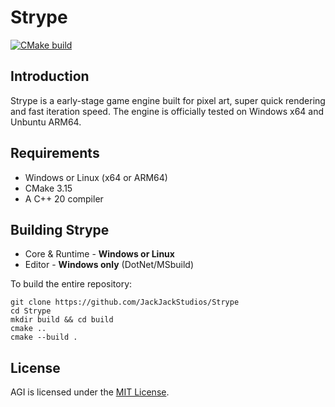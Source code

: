 # Strype
[![CMake build](https://github.com/JackJackStudios/Strype/actions/workflows/cmake-multi-platform.yml/badge.svg)](https://github.com/JackJackStudios/Strype/actions/workflows/cmake-multi-platform.yml)

## Introduction
Strype is a early-stage game engine built for pixel art, super quick rendering and fast iteration speed.
The engine is officially tested on Windows x64 and Unbuntu ARM64.

## Requirements 
* Windows or Linux (x64 or ARM64)
* CMake 3.15
* A C++ 20 compiler 

## Building Strype
* Core & Runtime - **Windows or Linux**
* Editor - **Windows only** (DotNet/MSbuild)

To build the entire repository:
```console
git clone https://github.com/JackJackStudios/Strype
cd Strype
mkdir build && cd build
cmake ..
cmake --build .
```

## License
AGI is licensed under the [MIT License](LICENSE).